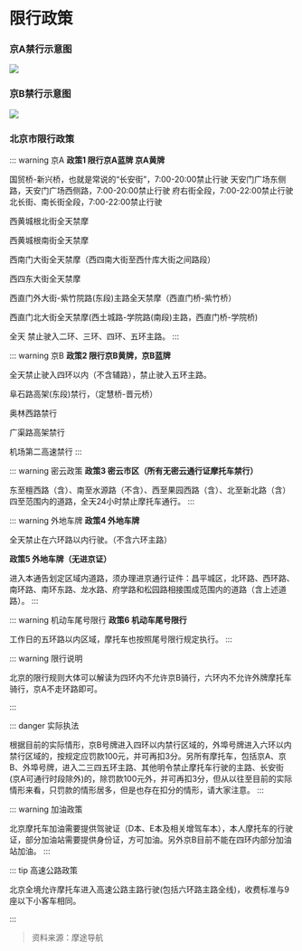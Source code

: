 # 限行政策 

### 京A禁行示意图

![](https://ww1.sinaimg.cn/large/007iUjdily1fyedn46hrkj30u00tx77l.jpg)

### 京B禁行示意图

![](https://ww1.sinaimg.cn/large/007iUjdily1fyedmsv5dpj30u00qon07.jpg)


### 北京市限行政策
::: warning 京A
**政策1 限行京A蓝牌 京A黄牌**

国贸桥-新兴桥，也就是常说的“长安街”，7:00-20:00禁止行驶
天安门广场东侧路，天安门广场西侧路，7:00-20:00禁止行驶
府右街全段，7:00-22:00禁止行驶
北长街、南长街全段，7:00-22:00禁止行驶

西黄城根北街全天禁摩

西黄城根南街全天禁摩

西南门大街全天禁摩（西四南大街至西什库大街之间路段）

西四东大街全天禁摩

西直门外大街-紫竹院路(东段)主路全天禁摩（西直门桥-紫竹桥）

西直门北大街全天禁摩(西土城路-学院路(南段)主路，西直门桥-学院桥)

全天 禁止驶入二环、三环、四环、五环主路。
:::

::: warning 京B
**政策2 限行京B黄牌，京B蓝牌**

全天禁止驶入四环以内（不含辅路），禁止驶入五环主路。

阜石路高架(东段)禁行，（定慧桥-晋元桥）

奥林西路禁行

广渠路高架禁行

机场第二高速禁行
:::

::: warning 密云政策
**政策3 密云市区（所有无密云通行证摩托车禁行）**

东至檀西路（含）、南至水源路（不含）、西至果园西路（含）、北至新北路（含）四至范围内的道路，全天24小时禁止摩托车通行。
:::

::: warning 外地车牌
**政策4 外地车牌**

全天禁止在六环路以内行驶。（不含六环主路）

**政策5 外地车牌（无进京证）**

进入本通告划定区域内道路，须办理进京通行证件：昌平城区，北环路、西环路、南环路、南环东路、龙水路、府学路和松园路相接围成范围内的道路（含上述道路）。
::: 

::: warning 机动车尾号限行
**政策6 机动车尾号限行**

工作日的五环路以内区域，摩托车也按照尾号限行规定执行。
::: 


::: warning 限行说明

北京的限行规则大体可以解读为四环内不允许京B骑行，六环内不允许外牌摩托车骑行，京A不走环路即可。

::: 

::: danger 实际执法

根据目前的实际情形，京B号牌进入四环以内禁行区域的，外埠号牌进入六环以内禁行区域的，按规定应罚款100元，并可再扣3分。另所有摩托车，包括京A、京B、外埠号牌，进入二三四五环主路、其他明令禁止摩托车行驶的主路、长安街(京A可通行时段除外)的，除罚款100元外，并可再扣3分，但从以往至目前的实际情形来看，只罚款的情形居多，但是也存在扣分的情形，请大家注意。
:::


::: warning 加油政策

北京摩托车加油需要提供驾驶证（D本、E本及相关增驾车本），本人摩托车的行驶证，部分加油站需要提供身份证，方可加油。另外京B目前不能在四环内部分加油站加油。
:::


::: tip 高速公路政策

北京全境允许摩托车进入高速公路主路行驶(包括六环路主路全线)，收费标准与9座以下小客车相同。

:::

> 资料来源：摩途导航